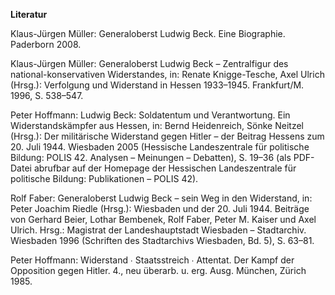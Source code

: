 **Literatur**

Klaus-Jürgen Müller: Generaloberst Ludwig Beck. Eine Biographie.
Paderborn 2008.

Klaus-Jürgen Müller: Generaloberst Ludwig Beck – Zentralfigur des
national-konservativen Widerstandes, in: Renate Knigge-Tesche, Axel
Ulrich (Hrsg.): Verfolgung und Widerstand in Hessen 1933–1945.
Frankfurt/M. 1996, S. 538–547.

Peter Hoffmann: Ludwig Beck: Soldatentum und Verantwortung. Ein
Widerstandskämpfer aus Hessen, in: Bernd Heidenreich, Sönke Neitzel
(Hrsg.): Der militärische Widerstand gegen Hitler – der Beitrag Hessens
zum 20. Juli 1944. Wiesbaden 2005 (Hessische Landeszentrale für
politische Bildung: POLIS 42. Analysen – Meinungen – Debatten), S. 19–36
(als PDF-Datei abrufbar auf der Homepage der Hessischen Landeszentrale
für politische Bildung: Publikationen – POLIS 42).

Rolf Faber: Generaloberst Ludwig Beck – sein Weg in den Widerstand, in:
Peter Joachim Riedle (Hrsg.): Wiesbaden und der 20. Juli 1944. Beiträge
von Gerhard Beier, Lothar Bembenek, Rolf Faber, Peter M. Kaiser und Axel
Ulrich. Hrsg.: Magistrat der Landeshauptstadt Wiesbaden – Stadtarchiv.
Wiesbaden 1996 (Schriften des Stadtarchivs Wiesbaden, Bd. 5), S. 63–81.

Peter Hoffmann: Widerstand ∙ Staatsstreich ∙ Attentat. Der Kampf der
Opposition gegen Hitler. 4., neu überarb. u. erg. Ausg. München, Zürich
1985.
